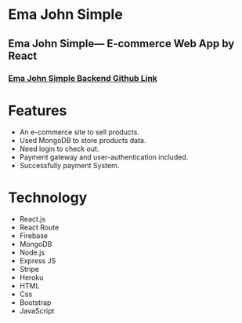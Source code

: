﻿# Ema John Simple
## Ema John Simple— E-commerce Web App by React
### [Ema John Simple Backend Github Link](https://github.com/mohammadshaif/ema-john-simple-sarver-a.git)

# Features
* An e-commerce site to sell products. 
* Used MongoDB to store products data. 
* Need login to check out. 
* Payment gateway and user-authentication included. 
* Successfully payment System.

# Technology
* React.js
* React Route
* Firebase
* MongoDB
* Node.js
* Express JS
* Stripe
* Heroku
* HTML
* Css
* Bootstrap
* JavaScript


